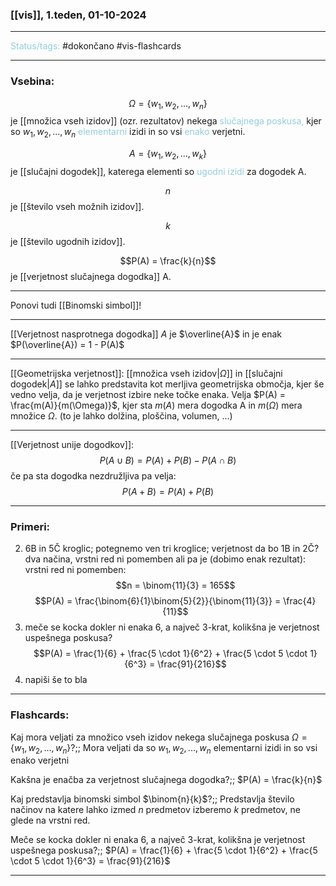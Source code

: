 ### [[vis]], 1.teden, 01-10-2024
---

<font color="#92cddc">Status/tags:</font> #dokončano  #vis-flashcards

---

### Vsebina:
$$\Omega = \{w_{1}, w_2, ..., w_n\}$$je [[množica vseh izidov]] (ozr. rezultatov) nekega <font color="#92cddc">slučajnega poskusa,</font> kjer so $w_1, w_2, ..., w_n$ <font color="#92cddc">elementarni</font> izidi in so vsi <font color="#92cddc">enako</font> verjetni.

$$A = \{w_1, w_2, ..., w_k\}$$
je [[slučajni dogodek]], katerega elementi so <font color="#92cddc">ugodni izidi</font> za dogodek A.

$$n$$ je [[število vseh možnih izidov]].

$$k$$ je [[število ugodnih izidov]].

$$P(A) = \frac{k}{n}$$
je [[verjetnost slučajnega dogodka]] A.

---

Ponovi tudi [[Binomski simbol]]!

---

[[Verjetnost nasprotnega dogodka]] $A$ je $\overline{A}$ in je enak $P(\overline{A}) = 1 - P(A)$

---

[[Geometrijska verjetnost]]:
	[[množica vseh izidov|$\Omega$]] in [[slučajni dogodek|$A$]] se lahko predstavita kot merljiva geometrijska območja, kjer še vedno velja, da je verjetnost izbire neke točke enaka.
	Velja $P(A) = \frac{m(A)}{m(\Omega)}$, kjer sta $m(A)$ mera dogodka A in $m(\Omega)$ mera množice $\Omega$. (to je lahko dolžina, ploščina, volumen, ...)

---

[[Verjetnost unije dogodkov]]:
	$$P(A\cup B) = P(A) + P(B) - P(A\cap B)$$
	če pa sta dogodka nezdružljiva pa velja: $$P(A+B) = P(A) + P(B)$$

---

### Primeri:

2) 6B in 5Č kroglic; potegnemo ven tri kroglice; verjetnost da bo 1B in 2Č?
	dva načina, vrstni red ni pomemben ali pa je (dobimo enak rezultat):
	vrstni red ni pomemben:
	$$n = \binom{11}{3} = 165$$
	$$P(A) = \frac{\binom{6}{1}\binom{5}{2}}{\binom{11}{3}} = \frac{4}{11}$$
4) meče se kocka dokler ni enaka 6, a največ 3-krat, kolikšna je verjetnost uspešnega poskusa?
	$$P(A) = \frac{1}{6} + \frac{5 \cdot 1}{6^2} + \frac{5 \cdot 5 \cdot 1}{6^3} = \frac{91}{216}$$
6) napiši še to
	bla
---

### Flashcards:

Kaj mora veljati za množico vseh izidov nekega slučajnega poskusa $\Omega = \{w_1, w_2, ..., w_n\}$?;; Mora veljati da so $w_1, w_2, ..., w_n$ elementarni izidi in so vsi enako verjetni

Kakšna je enačba za verjetnost slučajnega dogodka?;; $P(A) = \frac{k}{n}$

Kaj predstavlja binomski simbol $\binom{n}{k}$?;; Predstavlja število načinov na katere lahko izmed $n$ predmetov izberemo $k$ predmetov, ne glede na vrstni red.

Meče se kocka dokler ni enaka 6, a največ 3-krat, kolikšna je verjetnost uspešnega poskusa?;; $P(A) = \frac{1}{6} + \frac{5 \cdot 1}{6^2} + \frac{5 \cdot 5 \cdot 1}{6^3} = \frac{91}{216}$

---
